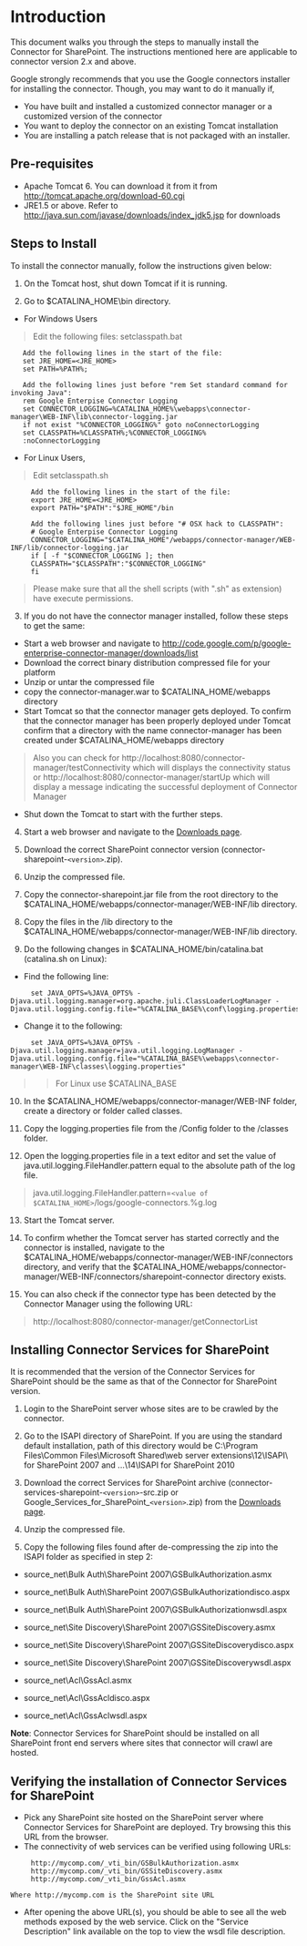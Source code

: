 # Introduction #
This document walks you through the steps to manually install the Connector for SharePoint. The instructions mentioned here are applicable to connector version 2.x and above.

Google strongly recommends that you use the Google connectors installer for installing the connector. Though, you may want to do it manually if,
  * You have built and installed a customized connector manager or a customized version of the connector
  * You want to deploy the connector on an existing Tomcat installation
  * You are installing a patch release that is not packaged with an installer.

## Pre-requisites ##

  * Apache Tomcat 6. You can download it from it from http://tomcat.apache.org/download-60.cgi
  * JRE1.5 or above. Refer to http://java.sun.com/javase/downloads/index_jdk5.jsp for downloads

## Steps to Install ##
To install the connector manually, follow the instructions given below:

1. On the Tomcat host, shut down Tomcat if it is running.

2. Go to $CATALINA\_HOME\bin directory.
  * For Windows Users
> Edit the following files:
> setclasspath.bat

```
   Add the following lines in the start of the file:
   set JRE_HOME=<JRE_HOME>
   set PATH=%PATH%;
   
   Add the following lines just before "rem Set standard command for invoking Java":
   rem Google Enterpise Connector Logging
   set CONNECTOR_LOGGING=%CATALINA_HOME%\webapps\connector-manager\WEB-INF\lib\connector-logging.jar
   if not exist "%CONNECTOR_LOGGING%" goto noConnectorLogging
   set CLASSPATH=%CLASSPATH%;%CONNECTOR_LOGGING%
   :noConnectorLogging
```
  * For Linux Users,
> Edit setclasspath.sh
```
     Add the following lines in the start of the file:
     export JRE_HOME=<JRE_HOME>
     export PATH="$PATH":"$JRE_HOME"/bin
     
     Add the following lines just before "# OSX hack to CLASSPATH":
     # Google Enterpise Connector Logging
     CONNECTOR_LOGGING="$CATALINA_HOME"/webapps/connector-manager/WEB-INF/lib/connector-logging.jar
     if [ -f "$CONNECTOR_LOGGING ]; then
     CLASSPATH="$CLASSPATH":"$CONNECTOR_LOGGING"
     fi
```

> Please make sure that all the shell scripts (with ".sh" as extension) have execute permissions.

3. If you do not have the connector manager installed, follow these steps to get the same:
  * Start a web browser and navigate to http://code.google.com/p/google-enterprise-connector-manager/downloads/list
  * Download the correct binary distribution compressed file for your platform
  * Unzip or untar the compressed file
  * copy the connector-manager.war to $CATALINA\_HOME/webapps directory
  * Start Tomcat so that the connector manager gets deployed. To confirm that the connector manager has been properly deployed under Tomcat confirm that a directory with the name connector-manager has been created under $CATALINA\_HOME/webapps directory
> Also you can check for http://localhost:8080/connector-manager/testConnectivity which will displays the connectivity status or http://localhost:8080/connector-manager/startUp which will display a message indicating the successful deployment of Connector Manager
  * Shut down the Tomcat to start with the further steps.

4. Start a web browser and navigate to the [Downloads page](http://code.google.com/p/google-enterprise-connector-sharepoint/downloads/list).

5. Download the correct SharePoint connector version (connector-sharepoint-`<version>`.zip).

6. Unzip the compressed file.

7. Copy the connector-sharepoint.jar file from the root directory to the $CATALINA\_HOME/webapps/connector-manager/WEB-INF/lib directory.

8. Copy the files in the /lib directory to the $CATALINA\_HOME/webapps/connector-manager/WEB-INF/lib directory.

9. Do the following changes in $CATALINA\_HOME/bin/catalina.bat (catalina.sh on Linux):
  * Find the following line:
```
     set JAVA_OPTS=%JAVA_OPTS% -Djava.util.logging.manager=org.apache.juli.ClassLoaderLogManager -Djava.util.logging.config.file="%CATALINA_BASE%\conf\logging.properties"
```
  * Change it to the following:
```
     set JAVA_OPTS=%JAVA_OPTS% -Djava.util.logging.manager=java.util.logging.LogManager -Djava.util.logging.config.file="%CATALINA_BASE%\webapps\connector-manager\WEB-INF\classes\logging.properties"
```
> > For Linux use $CATALINA\_BASE

10. In the $CATALINA\_HOME/webapps/connector-manager/WEB-INF folder, create a directory or folder called classes.

11. Copy the logging.properties file from the /Config folder to the /classes folder.

12. Open the logging.properties file in a text editor and set the value of java.util.logging.FileHandler.pattern equal to the absolute path of the log file.


> java.util.logging.FileHandler.pattern=`<value of $CATALINA_HOME>`/logs/google-connectors.%g.log

13. Start the Tomcat server.

14. To confirm whether the Tomcat server has started correctly and the connector is installed, navigate to the $CATALINA\_HOME/webapps/connector-manager/WEB-INF/connectors directory, and verify that the $CATALINA\_HOME/webapps/connector-manager/WEB-INF/connectors/sharepoint-connector directory exists.

15. You can also check if the connector type has been detected by the Connector Manager using the following URL:

> http://localhost:8080/connector-manager/getConnectorList


## Installing Connector Services for SharePoint ##

It is recommended that the version of the Connector Services for SharePoint should be the same as that of the Connector for SharePoint version.

1. Login to the SharePoint server whose sites are to be crawled by the connector.

2. Go to the ISAPI directory of SharePoint. If you are using the standard default installation, path of this directory would be C:\Program Files\Common Files\Microsoft Shared\web server extensions\12\ISAPI\ for SharePoint 2007 and ...\14\ISAPI for SharePoint 2010

3. Download the correct Services for SharePoint archive (connector-services-sharepoint-`<version>`-src.zip or Google\_Services\_for_SharePoint_`<version>`.zip) from the [Downloads page](https://code.google.com/p/google-enterprise-connector-sharepoint/downloads/list?q=services).

4. Unzip the compressed file.

5. Copy the following files found after de-compressing the zip into the ISAPI folder as specified in step 2:

  * source\_net\Bulk Auth\SharePoint 2007\GSBulkAuthorization.asmx
  * source\_net\Bulk Auth\SharePoint 2007\GSBulkAuthorizationdisco.aspx
  * source\_net\Bulk Auth\SharePoint 2007\GSBulkAuthorizationwsdl.aspx

  * source\_net\Site Discovery\SharePoint 2007\GSSiteDiscovery.asmx
  * source\_net\Site Discovery\SharePoint 2007\GSSiteDiscoverydisco.aspx
  * source\_net\Site Discovery\SharePoint 2007\GSSiteDiscoverywsdl.aspx

  * source\_net\Acl\GssAcl.asmx
  * source\_net\Acl\GssAcldisco.aspx
  * source\_net\Acl\GssAclwsdl.aspx

**Note**: Connector Services for SharePoint should be installed on all SharePoint front end servers where sites that connector will crawl are hosted.

## Verifying the installation of Connector Services for SharePoint ##
  * Pick any SharePoint site hosted on the SharePoint server where Connector Services for SharePoint are deployed. Try browsing this this URL from the browser.
  * The connectivity of web services can be verified using following URLs:
```
     http://mycomp.com/_vti_bin/GSBulkAuthorization.asmx
     http://mycomp.com/_vti_bin/GSSiteDiscovery.asmx
     http://mycomp.com/_vti_bin/GssAcl.asmx

Where http://mycomp.com is the SharePoint site URL
```

  * After opening the above URL(s), you should be able to see all the web methods exposed by the web service. Click on the "Service Description" link available on the top to view the wsdl file description.
